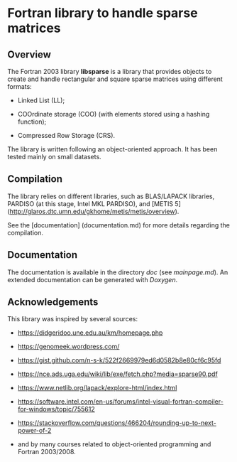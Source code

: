 # Fortran library to handle sparse matrices  


## Overview  
The Fortran 2003 library __libsparse__ is a library that provides objects to create and handle rectangular and square sparse matrices using different formats:  

 * Linked List (LL);  


 * COOrdinate storage (COO) (with elements stored using a hashing function);  


 * Compressed Row Storage (CRS).   


The library is written following an object-oriented approach. It has been tested mainly on small datasets.  



## Compilation  
The library relies on different libraries, such as BLAS/LAPACK libraries, PARDISO (at this stage, Intel MKL PARDISO), and [METIS 5] (http://glaros.dtc.umn.edu/gkhome/metis/metis/overview).  


See the [documentation] (documentation.md) for more details regarding the compilation.  


## Documentation  
The documentation is available in the directory *doc* (see *mainpage.md*). An extended documentation can be generated with *Doxygen*.  


## Acknowledgements  
This library was inspired by several sources:  


 * https://didgeridoo.une.edu.au/km/homepage.php  


 * https://genomeek.wordpress.com/  


 * https://gist.github.com/n-s-k/522f2669979ed6d0582b8e80cf6c95fd  


 * https://nce.ads.uga.edu/wiki/lib/exe/fetch.php?media=sparse90.pdf  


 * https://www.netlib.org/lapack/explore-html/index.html  


 * https://software.intel.com/en-us/forums/intel-visual-fortran-compiler-for-windows/topic/755612  


 * https://stackoverflow.com/questions/466204/rounding-up-to-next-power-of-2   


 * and by many courses related to object-oriented programming and Fortran 2003/2008.  



